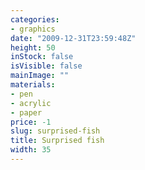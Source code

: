```yaml
---
categories:
- graphics
date: "2009-12-31T23:59:48Z"
height: 50
inStock: false
isVisible: false
mainImage: ""
materials:
- pen
- acrylic
- paper
price: -1
slug: surprised-fish
title: Surprised fish
width: 35
---
```


